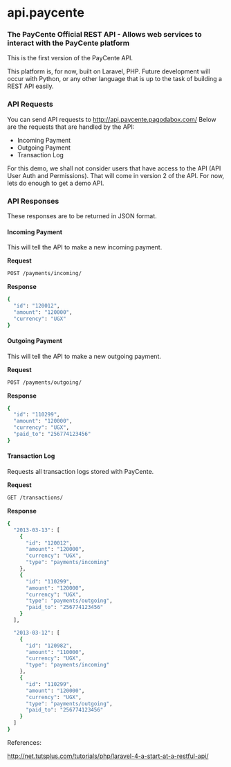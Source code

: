 api.paycente
============

### The PayCente Official REST API - Allows web services to interact with the PayCente platform

This is the first version of the PayCente API.

This platform is, for now, built on Laravel, PHP. Future development will occur with Python,
or any other language that is up to the task of building a REST API easily.

### API Requests

You can send API requests to http://api.paycente.pagodabox.com/ Below are the requests that are handled by the API:
* Incoming Payment
* Outgoing Payment
* Transaction Log

For this demo, we shall not consider users that have access to the API (API User Auth and Permissions).
That will come in version 2 of the API. For now, lets do enough to get a demo API.

### API Responses

These responses are to be returned in JSON format.

#### Incoming Payment
This will tell the API to make a new incoming payment.

**Request**

```bash
POST /payments/incoming/
```

**Response**

```bash
{
  "id": "120012",
  "amount": "120000",
  "currency": "UGX"
}
```

#### Outgoing Payment
This will tell the API to make a new outgoing payment.

**Request**

```bash
POST /payments/outgoing/
```

**Response**

```bash
{
  "id": "110299",
  "amount": "120000",
  "currency": "UGX",
  "paid_to": "256774123456"
}
```

#### Transaction Log
Requests all transaction logs stored with PayCente.

**Request**

```bash
GET /transactions/
```

**Response**

```bash
{
  "2013-03-13": [
    {
      "id": "120012",
      "amount": "120000",
      "currency": "UGX",
      "type": "payments/incoming"
    },
    {
      "id": "110299",
      "amount": "120000",
      "currency": "UGX",
      "type": "payments/outgoing",
      "paid_to": "256774123456"
    }
  ],

  "2013-03-12": [
    {
      "id": "120982",
      "amount": "110000",
      "currency": "UGX",
      "type": "payments/incoming"
    },
    {
      "id": "110299",
      "amount": "120000",
      "currency": "UGX",
      "type": "payments/outgoing",
      "paid_to": "256774123456"
    }
  ]
}
```

References:

http://net.tutsplus.com/tutorials/php/laravel-4-a-start-at-a-restful-api/
